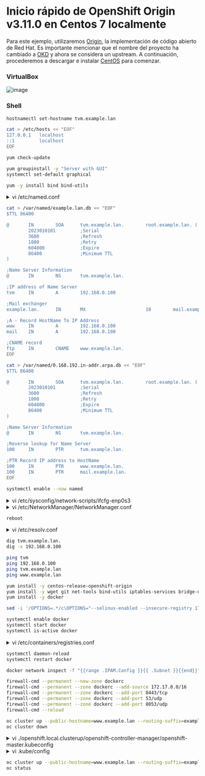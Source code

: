 # Inicio rápido de OpenShift Origin v3.11.0 en Centos 7 localmente
Para este ejemplo, utilizaremos [Origin](https://github.com/openshift/origin), la implementación de código abierto de Red Hat. Es importante mencionar que el nombre del proyecto ha cambiado a [OKD](https://github.com/okd-project/okd) y ahora se considera un upstream. A continuación, procederemos a descargar e instalar [CentOS](https://archive.org/download/cent-os-7-dvd-x8664/CentOS-7-x86_64-DVD-2009.iso) para comenzar.

### VirtualBox

![image](https://github.com/ogflobal/OpenShift-Origin-v3.11.0-quickstart-on-Centos-7-locally/assets/74718043/5b0e990c-5989-4329-bbe7-3ff0acff686b)

### Shell

```bash
hostnamectl set-hostname tvm.example.lan
```

```bash
cat > /etc/hosts << "EOF"
127.0.0.1   localhost 
::1         localhost
EOF
```

```bash
yum check-update
```

```bash
yum groupinstall -y "Server with GUI"
systemctl set-default graphical
```

```bash
yum -y install bind bind-utils
```

<details>
<summary>vi /etc/named.conf</summary>
<p>

```
...
acl internal-network {
        192.168.0.0/24;
};
...
listen-on port 53 { any; };
listen-on-v6 port 53 { any; }
...
allow-query     { localhost; internal-network; };
allow-transfer  { localhost; };
...
zone "example.lan" IN {
        type master;
        file "/var/named/example.lan.db";
        allow-update { none; };
};

zone "0.168.192.in-addr.arpa" IN {
        type master;
        file "/var/named/0.168.192.in-addr.arpa.db";
        allow-update { none; };
};
....
```

</p>
</details>

```bash
cat > /var/named/example.lan.db << "EOF"
$TTL 86400

@       IN        SOA      tvm.example.lan.        root.example.lan. (
        2023010101         ;Serial
        3600               ;Refresh
        1800               ;Retry
        604800             ;Expire
        86400              ;Minimum TTL
)

;Name Server Information
@       IN        NS       tvm.example.lan.

;IP address of Name Server
tvm     IN        A        192.168.0.100

;Mail exchanger
example.lan.      IN       MX                      10        mail.example.lan.

;A - Record HostName To IP Address
www     IN        A        192.168.0.100
mail    IN        A        192.168.0.100

;CNAME record
ftp     IN        CNAME    www.example.lan.
EOF
```

```bash
cat > /var/named/0.168.192.in-addr.arpa.db << "EOF"
$TTL 86400

@       IN        SOA      tvm.example.lan.        root.example.lan. (
        2023010101         ;Serial
        3600               ;Refresh
        1800               ;Retry
        604800             ;Expire
        86400              ;Minimum TTL
)

;Name Server Information
@       IN        NS       tvm.example.lan.

;Reverse lookup for Name Server
100     IN        PTR      tvm.example.lan.

;PTR Record IP address to HostName
100     IN        PTR      www.example.lan.
100     IN        PTR      mail.example.lan.
EOF
```

```bash
systemctl enable --now named
```

<details>
<summary>vi /etc/sysconfig/network-scripts/ifcfg-enp0s3</summary>
<p>

```
...
PEERDNS="no"
...
```

</p>
</details>

<details>
<summary>vi /etc/NetworkManager/NetworkManager.conf</summary>
<p>

```
...
[main]
...
dns=none
...
```

</p>
</details>

```bash
reboot
```

<details>
<summary>vi /etc/resolv.conf</summary>
<p>

```
...
nameserver 192.168.0.100
...
```

</p>
</details>

```bash
dig tvm.example.lan.
dig -x 192.168.0.100
```

```bash
ping tvm
ping 192.168.0.100
ping tvm.example.lan
ping www.example.lan
```

```bash
yum install -y centos-release-openshift-origin
yum install -y wget git net-tools bind-utils iptables-services bridge-utils bash-completion origin-clients 
yum install -y docker
```

```bash
sed -i '/OPTIONS=.*/c\OPTIONS="--selinux-enabled --insecure-registry 172.30.0.0/16"' /etc/sysconfig/docker
```

```bash
systemctl enable docker
systemctl start docker
systemctl is-active docker
```

<details>
<summary>vi /etc/containers/registries.conf</summary>
<p>

```
...
registries = ['172.30.0.0/16']
...
```

</p>
</details>

```bash
systemctl daemon-reload
systemctl restart docker
```

```bash
docker network inspect -f "{{range .IPAM.Config }}{{ .Subnet }}{{end}}" bridge
```

```bash
firewall-cmd --permanent --new-zone dockerc
firewall-cmd --permanent --zone dockerc --add-source 172.17.0.0/16
firewall-cmd --permanent --zone dockerc --add-port 8443/tcp
firewall-cmd --permanent --zone dockerc --add-port 53/udp
firewall-cmd --permanent --zone dockerc --add-port 8053/udp
firewall-cmd --reload
```

```bash
oc cluster up --public-hostname=www.example.lan --routing-suffix=example.lan
oc cluster down
```

<details>
<summary>vi ./openshift.local.clusterup/openshift-controller-manager/openshift-master.kubeconfig</summary>
<p>

```
...
server: https://www.example.lan:8443
...
```

</p>
</details>

<details>
<summary>vi .kube/config</summary>
<p>

```
...
server: https://www.example.lan:8443
...
```

</p>
</details>

```bash
oc cluster up --public-hostname=www.example.lan --routing-suffix=example.lan
oc status
```
